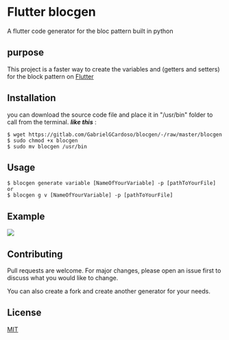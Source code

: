 # Flutter blocgen

A flutter code generator for the bloc pattern built in python

## purpose
This project is a faster way to create the variables and (getters and setters) for the block pattern on [Flutter](https://flutter.dev/)

## Installation

you can download the source code file and place it in "/usr/bin" folder to call from the terminal.
***like this*** :

```script
$ wget https://gitlab.com/GabrielGCardoso/blocgen/-/raw/master/blocgen
$ sudo chmod +x blocgen
$ sudo mv blocgen /usr/bin
```

## Usage

```script
$ blocgen generate variable [NameOfYourVariable] -p [pathToYourFile]
or
$ blocgen g v [NameOfYourVariable] -p [pathToYourFile]
```

## Example

![](exemplo.gif)

## Contributing
Pull requests are welcome. For major changes, please open an issue first to discuss what you would like to change.

You can also create a fork and create another generator for your needs.

## License
[MIT](https://choosealicense.com/licenses/mit/)